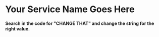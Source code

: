 # Your Service Name Goes Here


**Search in the code for "CHANGE THAT" and change the string for the right value.**
